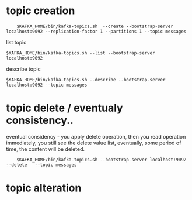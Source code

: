# topic creation

```
    $KAFKA_HOME/bin/kafka-topics.sh  --create --bootstrap-server localhost:9092 --replication-factor 1 --partitions 1 --topic messages
```

list topic

```
$KAFKA_HOME/bin/kafka-topics.sh --list --bootstrap-server localhost:9092 
```

describe topic

```
$KAFKA_HOME/bin/kafka-topics.sh --describe --bootstrap-server localhost:9092 --topic messages
```

# topic delete / eventualy consistency.. 

eventual considency - you apply delete operation, then you read operation immediately, you still see the delete value list,
                      eventually, some period of time, the content will be deleted.

```
    $KAFKA_HOME/bin/kafka-topics.sh --bootstrap-server localhost:9092  --delete   --topic messages
```

# topic alteration
